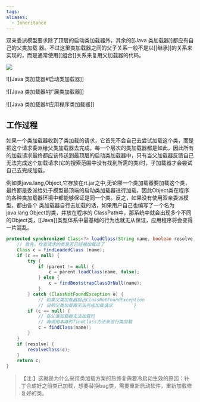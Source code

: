 ```yaml
---
tags: 
aliases:
  - Inheritance
---
```


双亲委派模型要求除了顶层的启动类加载器外，其余的[[Java 类加载器]]都应有自己的父类加载 器。不过这里类加载器之间的父子关系一般不是以[[继承]]的关系来实现的，而是通常使用[[组合]]关系来复用父加载器的代码。

![](https://gd-hbimg.huaban.com/0af397ce0a099951366bc80b4afff7b5f39528d482f50-bz5pQp_fw1200webp)

![[Java 类加载器#启动类加载器]]

![[Java 类加载器#扩展类加载器]]

![[Java 类加载器#应用程序类加载器]]

## 工作过程

如果一个类加载器收到了类加载的请求，它首先不会自己去尝试加载这个类，而是把这个请求委派给父类加载器去完成，每一个层次的类加载器都是如此，因此所有的加载请求最终都应该传送到最顶层的启动类加载器中，只有当父加载器反馈自己无法完成这个加载请求(它的搜索范围中没有找到所需的类)时，子加载器才会尝试自己去完成加载。

例如类java.lang,Object,它存放在rt.jar之中,无论哪一个类加载器要加载这个类，最终都是委派给处于模型最顶端的启动类加载器进行加载，因此Object类在程序的各种类加载器环境中都能够保证是同一个类。反之，如果没有使用双亲委派模型，都由各个 类加载器自行去加载的话，如果用户自己也编写了一个名为java.lang.Object的类，并放在程序的 ClassPath中，那系统中就会出现多个不同的Object类，[[Java]]类型体系中最基础的行为也就无从保证，应用程序将会变得一片混乱。

```java
protected synchronized Class<?> loadClass(String name, boolean resolve) throws ClassNotFoundException {  
    // 首先，检查请求的类是否已经被加载过了  
    Class c = findLoadedClass (name);  
    if (c == null) {  
        try {  
            if (parent != null) {  
                c = parent.loadClass(name, false);  
            } else {  
                c = findBootstrapClassOrNull(name);  
            }  
        } catch (ClassNotFoundException e) {  
            // 如果父类加载器抛出ClassNotFoundException  
            // 说明父类加载器无法完成加载请求        }  
        if (c == null) {  
            // 在父类加载器无法加载时  
            // 再调用本身的findClass方法来进行类加载            
            c = findClass(name);  
        }  
    }  
    if (resolve) {  
        resolveClass(c);  
    }  
    return c;   
}
```

>【注:】这就是为什么采用类加载方案的热修复需要冷启动生效的原因：补丁合成好之前类已加载，想要替换bug类，需要重新启动软件，重新加载修复好的类。


